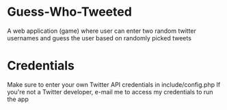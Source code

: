 # Guess-Who-Tweeted
A web application (game) where user can enter two random twitter usernames and guess the user based on randomly picked tweets 

# Credentials
Make sure to enter your own Twitter API credentials in include/config.php
If you're not a Twitter developer, e-mail me to access my credentials to run the app
